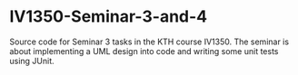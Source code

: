 # IV1350-Seminar-3-and-4
Source code for Seminar 3 tasks in the KTH course IV1350.
The seminar is about implementing a UML design into code and writing some unit tests using JUnit.
